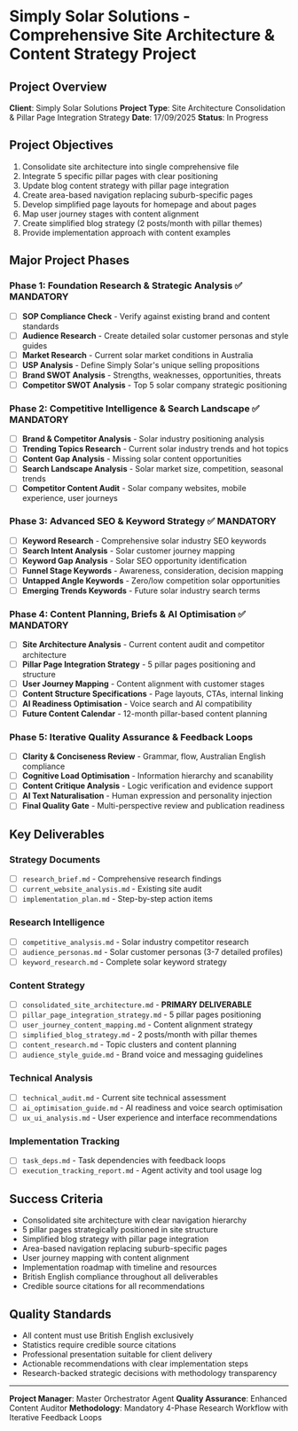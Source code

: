 # Simply Solar Solutions - Comprehensive Site Architecture & Content Strategy Project

## Project Overview
**Client**: Simply Solar Solutions
**Project Type**: Site Architecture Consolidation & Pillar Page Integration Strategy
**Date**: 17/09/2025
**Status**: In Progress

## Project Objectives
1. Consolidate site architecture into single comprehensive file
2. Integrate 5 specific pillar pages with clear positioning
3. Update blog content strategy with pillar page integration
4. Create area-based navigation replacing suburb-specific pages
5. Develop simplified page layouts for homepage and about pages
6. Map user journey stages with content alignment
7. Create simplified blog strategy (2 posts/month with pillar themes)
8. Provide implementation approach with content examples

## Major Project Phases

### Phase 1: Foundation Research & Strategic Analysis ✅ MANDATORY
- [ ] **SOP Compliance Check** - Verify against existing brand and content standards
- [ ] **Audience Research** - Create detailed solar customer personas and style guides
- [ ] **Market Research** - Current solar market conditions in Australia
- [ ] **USP Analysis** - Define Simply Solar's unique selling propositions
- [ ] **Brand SWOT Analysis** - Strengths, weaknesses, opportunities, threats
- [ ] **Competitor SWOT Analysis** - Top 5 solar company strategic positioning

### Phase 2: Competitive Intelligence & Search Landscape ✅ MANDATORY
- [ ] **Brand & Competitor Analysis** - Solar industry positioning analysis
- [ ] **Trending Topics Research** - Current solar industry trends and hot topics
- [ ] **Content Gap Analysis** - Missing solar content opportunities
- [ ] **Search Landscape Analysis** - Solar market size, competition, seasonal trends
- [ ] **Competitor Content Audit** - Solar company websites, mobile experience, user journeys

### Phase 3: Advanced SEO & Keyword Strategy ✅ MANDATORY
- [ ] **Keyword Research** - Comprehensive solar industry SEO keywords
- [ ] **Search Intent Analysis** - Solar customer journey mapping
- [ ] **Keyword Gap Analysis** - Solar SEO opportunity identification
- [ ] **Funnel Stage Keywords** - Awareness, consideration, decision mapping
- [ ] **Untapped Angle Keywords** - Zero/low competition solar opportunities
- [ ] **Emerging Trends Keywords** - Future solar industry search terms

### Phase 4: Content Planning, Briefs & AI Optimisation ✅ MANDATORY
- [ ] **Site Architecture Analysis** - Current content audit and competitor architecture
- [ ] **Pillar Page Integration Strategy** - 5 pillar pages positioning and structure
- [ ] **User Journey Mapping** - Content alignment with customer stages
- [ ] **Content Structure Specifications** - Page layouts, CTAs, internal linking
- [ ] **AI Readiness Optimisation** - Voice search and AI compatibility
- [ ] **Future Content Calendar** - 12-month pillar-based content planning

### Phase 5: Iterative Quality Assurance & Feedback Loops
- [ ] **Clarity & Conciseness Review** - Grammar, flow, Australian English compliance
- [ ] **Cognitive Load Optimisation** - Information hierarchy and scanability
- [ ] **Content Critique Analysis** - Logic verification and evidence support
- [ ] **AI Text Naturalisation** - Human expression and personality injection
- [ ] **Final Quality Gate** - Multi-perspective review and publication readiness

## Key Deliverables

### Strategy Documents
- [ ] `research_brief.md` - Comprehensive research findings
- [ ] `current_website_analysis.md` - Existing site audit
- [ ] `implementation_plan.md` - Step-by-step action items

### Research Intelligence
- [ ] `competitive_analysis.md` - Solar industry competitor research
- [ ] `audience_personas.md` - Solar customer personas (3-7 detailed profiles)
- [ ] `keyword_research.md` - Complete solar keyword strategy

### Content Strategy
- [ ] `consolidated_site_architecture.md` - **PRIMARY DELIVERABLE**
- [ ] `pillar_page_integration_strategy.md` - 5 pillar pages positioning
- [ ] `user_journey_content_mapping.md` - Content alignment strategy
- [ ] `simplified_blog_strategy.md` - 2 posts/month with pillar themes
- [ ] `content_research.md` - Topic clusters and content planning
- [ ] `audience_style_guide.md` - Brand voice and messaging guidelines

### Technical Analysis
- [ ] `technical_audit.md` - Current site technical assessment
- [ ] `ai_optimisation_guide.md` - AI readiness and voice search optimisation
- [ ] `ux_ui_analysis.md` - User experience and interface recommendations

### Implementation Tracking
- [ ] `task_deps.md` - Task dependencies with feedback loops
- [ ] `execution_tracking_report.md` - Agent activity and tool usage log

## Success Criteria
- Consolidated site architecture with clear navigation hierarchy
- 5 pillar pages strategically positioned in site structure
- Simplified blog strategy with pillar page integration
- Area-based navigation replacing suburb-specific pages
- User journey mapping with content alignment
- Implementation roadmap with timeline and resources
- British English compliance throughout all deliverables
- Credible source citations for all recommendations

## Quality Standards
- All content must use British English exclusively
- Statistics require credible source citations
- Professional presentation suitable for client delivery
- Actionable recommendations with clear implementation steps
- Research-backed strategic decisions with methodology transparency

---
**Project Manager**: Master Orchestrator Agent
**Quality Assurance**: Enhanced Content Auditor
**Methodology**: Mandatory 4-Phase Research Workflow with Iterative Feedback Loops